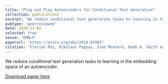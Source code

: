 ```yaml
---
title: "Plug and Play Autoencoders for Conditional Text Generation"
collection: publications
excerpt: 'We reduce conditional text generation tasks to learning in the embedding space of an autoencoder.'
pubtype: 'peerreviewed'
date: 2020-11-01
selected: true
venue: 'EMNLP'
paperurl: 'https://arxiv.org/abs/2010.02983'
citation: 'Florian Mai, Nikolaos Pappas, Ivan Montero, Noah A. Smith and James Henderson. (2020). &quot;Plug and Play Autoencoders for Conditional Text Generation.&quot; <i>EMNLP 2020</i>.'
---
```

We reduce conditional text generation tasks to learning in the embedding space of an autoencoder.

[Download paper here](https://arxiv.org/abs/2010.02983)
